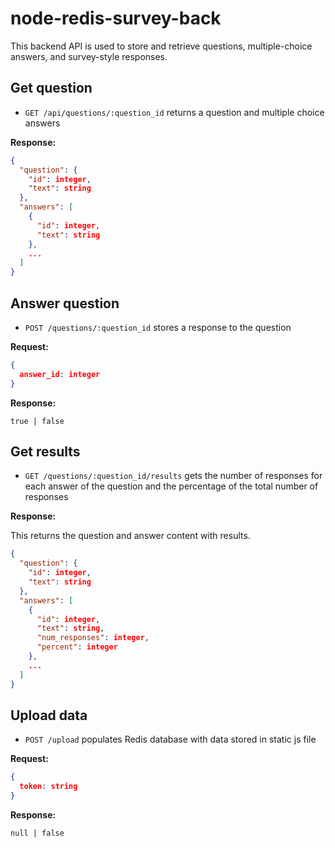 node-redis-survey-back
======================

This backend API is used to store and retrieve questions, multiple-choice answers, and survey-style responses.

Get question
------------

* `GET /api/questions/:question_id` returns a question and multiple choice answers

**Response:**

``` json
{
  "question": {
    "id": integer,
    "text": string
  },
  "answers": [
    {
      "id": integer,
      "text": string
    },
    ...
  ]
}

```


Answer question
----------------

* `POST /questions/:question_id` stores a response to the question

**Request:**

``` json
{
  answer_id: integer
}
```

**Response:**

```
true | false

```


Get results
-----------

* `GET /questions/:question_id/results` gets the number of responses for each answer of the question and the percentage of the total number of responses

**Response:**

This returns the question and answer content with results.

``` json
{
  "question": {
    "id": integer,
    "text": string
  },
  "answers": [
    {
      "id": integer,
      "text": string,
      "num_responses": integer,
      "percent": integer
    },
    ...
  ]
}
```

Upload data
----------------

* `POST /upload` populates Redis database with data stored in static js file

**Request:**

``` json
{
  token: string
}
```

**Response:**

```
null | false

```

